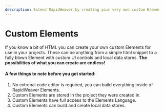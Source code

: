 ```yaml
---
description: Extend RapidWeaver by creating your very own custom Elements
---
```


# Custom Elements

If you know a bit of HTML you can create your own custom Elements for use in your projects. These can be anything from a simple html snippet to a fully blown Element with custom UI controls and local data stores. **The possibilities of what you can create are endless!**

#### A few things to note before you get started:

1. No extrenal code editor is required, you can build everything inside of RapidWeaver  Elements.
2. Custom Elements are stored in the project they were created in.
3. Custom Elements have full access to the Elements Language.
4. Custom Elements can build and create local data stores.
